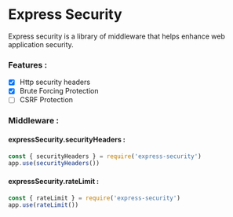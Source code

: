 # Express Security

Express security is a library of middleware that helps enhance web application security.

### Features :

- [x] Http security headers
- [x] Brute Forcing Protection
- [ ] CSRF Protection

### Middleware :

#### expressSecurity.securityHeaders :

```javascript
const { securityHeaders } = require('express-security')
app.use(securityHeaders())
```

#### expressSecurity.rateLimit :

```javascript
const { rateLimit } = require('express-security')
app.use(rateLimit())
```